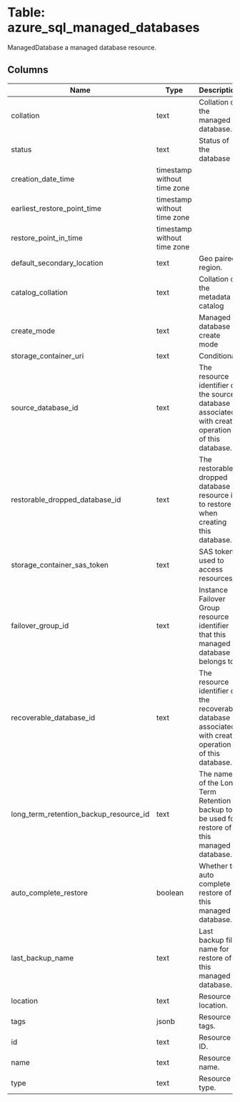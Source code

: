 
# Table: azure_sql_managed_databases
ManagedDatabase a managed database resource.
## Columns
| Name        | Type           | Description  |
| ------------- | ------------- | -----  |
|collation|text|Collation of the managed database.|
|status|text|Status of the database|
|creation_date_time|timestamp without time zone||
|earliest_restore_point_time|timestamp without time zone||
|restore_point_in_time|timestamp without time zone||
|default_secondary_location|text|Geo paired region.|
|catalog_collation|text|Collation of the metadata catalog|
|create_mode|text|Managed database create mode|
|storage_container_uri|text|Conditional|
|source_database_id|text|The resource identifier of the source database associated with create operation of this database.|
|restorable_dropped_database_id|text|The restorable dropped database resource id to restore when creating this database.|
|storage_container_sas_token|text|SAS token used to access resources|
|failover_group_id|text|Instance Failover Group resource identifier that this managed database belongs to.|
|recoverable_database_id|text|The resource identifier of the recoverable database associated with create operation of this database.|
|long_term_retention_backup_resource_id|text|The name of the Long Term Retention backup to be used for restore of this managed database.|
|auto_complete_restore|boolean|Whether to auto complete restore of this managed database.|
|last_backup_name|text|Last backup file name for restore of this managed database.|
|location|text|Resource location.|
|tags|jsonb|Resource tags.|
|id|text|Resource ID.|
|name|text|Resource name.|
|type|text|Resource type.|
